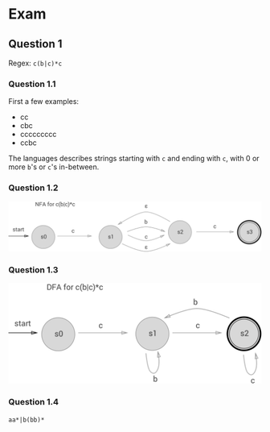# Exam

## Question 1

Regex: `c(b|c)*c`

### Question 1.1

First a few examples:

- cc
- cbc
- ccccccccc
- ccbc

The languages describes strings starting with `c` and ending with `c`, with 0 or more `b`'s or `c`'s in-between.

### Question 1.2

![NFA](./asset/exam_jan_2010_nfa.png)

### Question 1.3

![DFA](./asset/exam_jan_2010_dfa.png)

### Question 1.4

`aa*|b(bb)*`